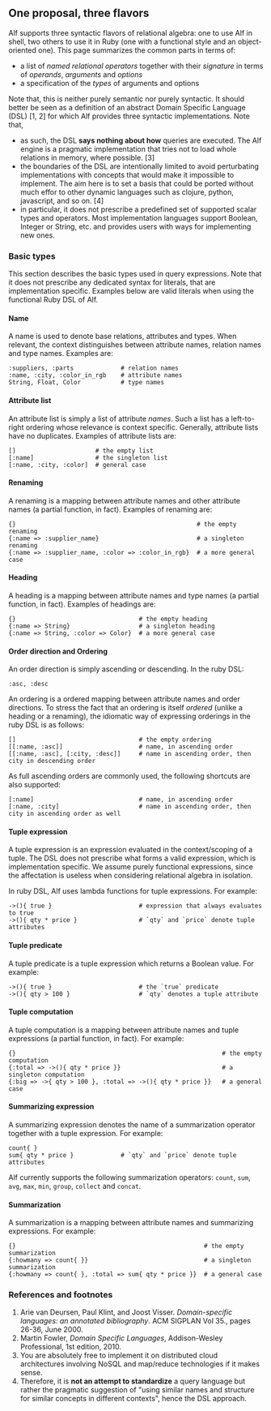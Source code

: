 ## One proposal, three flavors

Alf supports three syntactic flavors of relational algebra: one to use Alf in shell, two others to use it in Ruby (one with a functional style and an object-oriented one). This page summarizes the common parts in terms of:

* a list of *named relational operators* together with their *signature* in terms of *operands*, *arguments* and *options*
* a specification of the *types* of arguments and options

Note that, this is neither purely semantic nor purely syntactic. It should better be seen as a definition of an abstract Domain Specific Language (DSL) [1, 2] for which Alf provides three syntactic implementations. Note that,

* as such, the DSL **says nothing about how** queries are executed. The Alf engine is a pragmatic implementation that tries not to load whole relations in memory, where possible. [3]
* the boundaries of the DSL are intentionally limited to avoid perturbating implementations with concepts that would make it impossible to implement. The aim here is to set a basis that could be ported without much effor to other dynamic languages such as clojure, python, javascript, and so on. [4] 
* in particular, it does not prescribe a predefined set of supported scalar types and operators. Most implementation languages support Boolean, Integer or String, etc. and provides users with ways for implementing new ones.

### Basic types

This section describes the basic types used in query expressions. Note that it does not prescribe any dedicated syntax for literals, that are implementation specific. Examples below are valid literals when using the functional Ruby DSL of Alf. 

#### Name

A name is used to denote base relations, attributes and types. When relevant, the context distinguishes between attribute names, relation names and type names. Examples are:

<pre class="theory"><code class="ruby">:suppliers, :parts             # relation names
:name, :city, :color_in_rgb    # attribute names
String, Float, Color           # type names
</code></pre>

#### Attribute list

An attribute list is simply a list of attribute *names*. Such a list has a left-to-right ordering whose relevance is context specific. Generally, attribute lists have no duplicates. Examples of attribute lists are:

<pre class="theory"><code class="ruby">[]                      # the empty list
[:name]                 # the singleton list
[:name, :city, :color]  # general case
</code></pre>

#### Renaming

A renaming is a mapping between attribute names and other attribute names (a partial function, in fact). Examples of renaming are:

<pre class="theory"><code class="ruby">{}                                                  # the empty renaming
{:name => :supplier_name}                           # a singleton renaming
{:name => :supplier_name, :color => :color_in_rgb}  # a more general case
</code></pre>

#### Heading

A heading is a mapping between attribute names and type names (a partial function, in fact). Examples of headings are:

<pre class="theory"><code class="ruby">{}                                  # the empty heading
{:name => String}                   # a singleton heading
{:name => String, :color => Color}  # a more general case
</code></pre>

#### Order direction and Ordering

An order direction is simply ascending or descending. In the ruby DSL:

<pre class="theory"><code class="ruby">:asc, :desc</code></pre>

An ordering is a ordered mapping between attribute names and order directions. To stress the fact that an ordering is itself *ordered* (unlike a heading or a renaming), the idiomatic way of expressing orderings in the ruby DSL is as follows: 

<pre class="theory"><code class="ruby">[]                                  # the empty ordering
[[:name, :asc]]                     # name, in ascending order
[[:name, :asc], [:city, :desc]]     # name in ascending order, then city in descending order
</code></pre>

As full ascending orders are commonly used, the following shortcuts are also supported:

<pre class="theory"><code class="ruby">[:name]                             # name, in ascending order
[:name, :city]                      # name in ascending order, then city in ascending order as well
</code></pre>

#### Tuple expression

A tuple expression is an expression evaluated in the context/scoping of a tuple. The DSL does not prescribe what forms a valid expression, which is implementation specific. We assume purely functional expressions, since the affectation is useless when considering relational algebra in isolation.

In ruby DSL, Alf uses lambda functions for tuple expressions. For example:

<pre class="theory"><code class="ruby">->(){ true }                        # expression that always evaluates to true
->(){ qty * price }                 # `qty` and `price` denote tuple attributes
</code></pre>

#### Tuple predicate

A tuple predicate is a tuple expression which returns a Boolean value. For example:

<pre class="theory"><code class="ruby">->(){ true }                        # the `true` predicate
->(){ qty > 100 }                   # `qty` denotes a tuple attribute
</code></pre>

#### Tuple computation

A tuple computation is a mapping between attribute names and tuple expressions (a partial function, in fact). For example:

<pre class="theory"><code class="ruby">{}                                                         # the empty computation
{:total => ->(){ qty * price }}                            # a singleton computation
{:big => ->{ qty > 100 }, :total => ->(){ qty * price }}   # a general case
</code></pre>

#### Summarizing expression

A summarizing expression denotes the name of a summarization operator together with a tuple expression. For example:

<pre class="theory"><code class="ruby">count{ }
sum{ qty * price }             # `qty` and `price` denote tuple attributes
</code></pre>

Alf currently supports the following summarization operators: `count`, `sum`, `avg`, `max`, `min`, `group`, `collect` and `concat`.

#### Summarization

A summarization is a mapping between attribute names and summarizing expressions. For example:

<pre class="theory"><code class="ruby">{}                                                    # the empty summarization
{:howmany => count{ }}                                # a singleton summarization
{:howmany => count{ }, :total => sum{ qty * price }}  # a general case
</code></pre>

### References and footnotes

1. Arie van Deursen, Paul Klint, and Joost Visser. *Domain-specific languages: an annotated bibliography*. ACM SIGPLAN Vol 35., pages 26-36, June 2000.
2. Martin Fowler, *Domain Specific Languages*, Addison-Wesley Professional, 1st edition, 2010.
3. You are absolutely free to implement it on distributed cloud architectures involving NoSQL and map/reduce technologies if it makes sense.
4. Therefore, it is **not an attempt to standardize** a query language but rather the pragmatic suggestion of "using similar names and structure for similar concepts in different contexts", hence the DSL approach.

